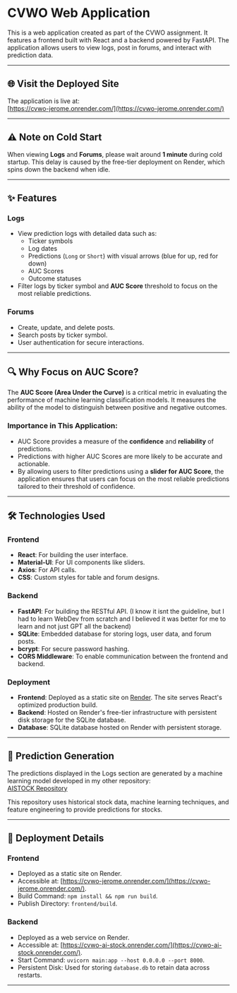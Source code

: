 # CVWO Web Application

This is a web application created as part of the CVWO assignment. It features a frontend built with React and a backend powered by FastAPI. The application allows users to view logs, post in forums, and interact with prediction data.

---

## 🌐 Visit the Deployed Site
The application is live at:  
[https://cvwo-jerome.onrender.com/](https://cvwo-jerome.onrender.com/)

---

## ⚠️ Note on Cold Start
When viewing **Logs** and **Forums**, please wait around **1 minute** during cold startup. This delay is caused by the free-tier deployment on Render, which spins down the backend when idle.

---

## ✨ Features
### Logs
- View prediction logs with detailed data such as:
  - Ticker symbols
  - Log dates
  - Predictions (`Long` or `Short`) with visual arrows (blue for up, red for down)
  - AUC Scores
  - Outcome statuses
- Filter logs by ticker symbol and **AUC Score** threshold to focus on the most reliable predictions.

### Forums
- Create, update, and delete posts.
- Search posts by ticker symbol.
- User authentication for secure interactions.

---

## 🔍 Why Focus on AUC Score?
The **AUC Score (Area Under the Curve)** is a critical metric in evaluating the performance of machine learning classification models. It measures the ability of the model to distinguish between positive and negative outcomes.

### Importance in This Application:
- AUC Score provides a measure of the **confidence** and **reliability** of predictions.
- Predictions with higher AUC Scores are more likely to be accurate and actionable.
- By allowing users to filter predictions using a **slider for AUC Score**, the application ensures that users can focus on the most reliable predictions tailored to their threshold of confidence.

---

## 🛠️ Technologies Used
### Frontend
- **React**: For building the user interface.
- **Material-UI**: For UI components like sliders.
- **Axios**: For API calls.
- **CSS**: Custom styles for table and forum designs.

### Backend
- **FastAPI**: For building the RESTful API. (I know it isnt the guideline, but I had to learn WebDev from scratch and I believed it was better for me to learn and not just GPT all the backend)
- **SQLite**: Embedded database for storing logs, user data, and forum posts.
- **bcrypt**: For secure password hashing.
- **CORS Middleware**: To enable communication between the frontend and backend.

### Deployment
- **Frontend**: Deployed as a static site on [Render](https://render.com). The site serves React's optimized production build.
- **Backend**: Hosted on Render's free-tier infrastructure with persistent disk storage for the SQLite database.
- **Database**: SQLite database hosted on Render with persistent storage.

---

## 🔮 Prediction Generation
The predictions displayed in the Logs section are generated by a machine learning model developed in my other repository:  
[AISTOCK Repository](https://github.com/JeromeG89/AISTOCK.git)

This repository uses historical stock data, machine learning techniques, and feature engineering to provide predictions for stocks.

---

## 🚀 Deployment Details
### Frontend
- Deployed as a static site on Render.
- Accessible at: [https://cvwo-jerome.onrender.com/](https://cvwo-jerome.onrender.com/).
- Build Command: `npm install && npm run build`.
- Publish Directory: `frontend/build`.

### Backend
- Deployed as a web service on Render.
- Accessible at: [https://cvwo-ai-stock.onrender.com/](https://cvwo-ai-stock.onrender.com/).
- Start Command: `uvicorn main:app --host 0.0.0.0 --port 8000`.
- Persistent Disk: Used for storing `database.db` to retain data across restarts.

---


